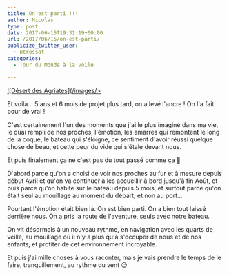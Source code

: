 ```yaml
---
title: On est parti !!!
author: Nicolas
type: post
date: 2017-06-15T19:31:19+00:00
url: /2017/06/15/on-est-parti/
publicize_twitter_user:
  - ntrossat
categories:
  - Tour du Monde à la voile

---
```

[![Désert des Agriates](/images/>][1]

Et voilà... 5 ans et 6 mois de projet plus tard, on a levé l'ancre ! On l'a fait pour de vrai !

C'est certainement l'un des moments que j'ai le plus imaginé dans ma vie, le quai rempli de nos proches, l'émotion, les amarres qui remontent le long de la coque, le bateau qui s'éloigne, ce sentiment d'avoir réussi quelque chose de beau, et cette peur du vide qui s'étale devant nous.

Et puis finalement ça ne c'est pas du tout passé comme ça 🙂

D'abord parce qu'on a choisi de voir nos proches au fur et à mesure depuis début Avril et qu'on va continuer à les accueillir à bord jusqu'à fin Août, et puis parce qu'on habite sur le bateau depuis 5 mois, et surtout parce qu'on était seul au mouillage au moment du départ, et non au port...

Pourtant l'émotion était bien là. On est bien parti. On a bien tout laissé derrière nous. On a pris la route de l'aventure, seuls avec notre bateau.

On vit désormais à un nouveau rythme, en navigation avec les quarts de veille, au mouillage où il n'y a plus qu'à s'occuper de nous et de nos enfants, et profiter de cet environnement incroyable.

Et puis j'ai mille choses à vous raconter, mais je vais prendre le temps de le faire, tranquillement, au rythme du vent 😉

 [1]: http://deh0rsblog.files.wordpress.com/2017/06/20170615_115359-011.jpeg
